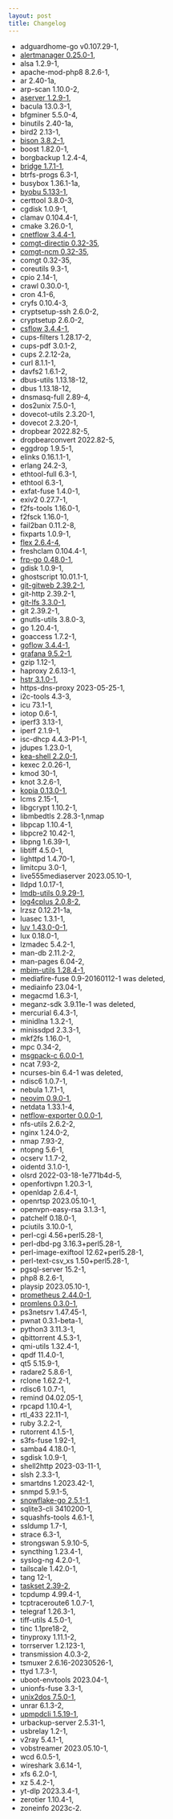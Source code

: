 ```yaml
---
layout: post
title: Changelog
---
```



* adguardhome-go v0.107.29-1,
* [alertmanager 0.25.0-1](https://prometheus.io/docs/alerting/latest/alertmanager/),
* alsa 1.2.9-1,
* apache-mod-php8 8.2.6-1,
* ar 2.40-1a,
* arp-scan 1.10.0-2,
* [aserver 1.2.9-1](http://www.alsa-project.org/),
* bacula 13.0.3-1,
* bfgminer 5.5.0-4,
* binutils 2.40-1a,
* bird2 2.13-1,
* [bison 3.8.2-1](https://www.gnu.org/software/bison/manual/bison.html),
* boost 1.82.0-1,
* borgbackup 1.2.4-4,
* [bridge 1.7.1-1](https://www.kernel.org/pub/linux/utils/net/bridge-utils/),
* btrfs-progs 6.3-1,
* busybox 1.36.1-1a,
* [byobu 5.133-1](https://www.byobu.org/),
* certtool 3.8.0-3,
* cgdisk 1.0.9-1,
* clamav 0.104.4-1,
* cmake 3.26.0-1,
* [cnetflow 3.4.4-1](https://github.com/cloudflare/goflow/tree/master/cmd/cnetflow),
* [comgt-directip 0.32-35](https://openwrt.org/packages/pkgdata_owrt18_6/comgt-directip),
* [comgt-ncm 0.32-35](https://openwrt.org/packages/pkgdata/comgt-ncm),
* comgt 0.32-35,
* coreutils 9.3-1,
* cpio 2.14-1,
* crawl 0.30.0-1,
* cron 4.1-6,
* cryfs 0.10.4-3,
* cryptsetup-ssh 2.6.0-2,
* cryptsetup 2.6.0-2,
* [csflow 3.4.4-1](https://github.com/cloudflare/goflow/tree/master/cmd/csflow),
* cups-filters 1.28.17-2,
* cups-pdf 3.0.1-2,
* cups 2.2.12-2a,
* curl 8.1.1-1,
* davfs2 1.6.1-2,
* dbus-utils 1.13.18-12,
* dbus 1.13.18-12,
* dnsmasq-full 2.89-4,
* dos2unix 7.5.0-1,
* dovecot-utils 2.3.20-1,
* dovecot 2.3.20-1,
* dropbear 2022.82-5,
* dropbearconvert 2022.82-5,
* eggdrop 1.9.5-1,
* elinks 0.16.1.1-1,
* erlang 24.2-3,
* ethtool-full 6.3-1,
* ethtool 6.3-1,
* exfat-fuse 1.4.0-1,
* exiv2 0.27.7-1,
* f2fs-tools 1.16.0-1,
* f2fsck 1.16.0-1,
* fail2ban 0.11.2-8,
* fixparts 1.0.9-1,
* [flex 2.6.4-4](https://github.com/westes/flex),
* freshclam 0.104.4-1,
* [frp-go 0.48.0-1](https://github.com/fatedier/frp),
* gdisk 1.0.9-1,
* ghostscript 10.01.1-1,
* [git-gitweb 2.39.2-1](https://git-scm.com/docs/gitweb),
* git-http 2.39.2-1,
* [git-lfs 3.3.0-1](https://github.com/git-lfs/git-lfs),
* git 2.39.2-1,
* gnutls-utils 3.8.0-3,
* go 1.20.4-1,
* goaccess 1.7.2-1,
* [goflow 3.4.4-1](https://github.com/cloudflare/goflow),
* [grafana 9.5.2-1](https://grafana.com/),
* gzip 1.12-1,
* haproxy 2.6.13-1,
* [hstr 3.1.0-1](https://github.com/dvorka/hstr),
* https-dns-proxy 2023-05-25-1,
* i2c-tools 4.3-3,
* icu 73.1-1,
* iotop 0.6-1,
* iperf3 3.13-1,
* iperf 2.1.9-1,
* isc-dhcp 4.4.3-P1-1,
* jdupes 1.23.0-1,
* [kea-shell 2.2.0-1](https://kea.readthedocs.io/en/kea-2.2.0/arm/shell.html),
* kexec 2.0.26-1,
* kmod 30-1,
* knot 3.2.6-1,
* [kopia 0.13.0-1](https://kopia.io/),
* lcms 2.15-1,
* libgcrypt 1.10.2-1,
* libmbedtls 2.28.3-1,nmap
* libpcap 1.10.4-1,
* libpcre2 10.42-1,
* libpng 1.6.39-1,
* libtiff 4.5.0-1,
* lighttpd 1.4.70-1,
* limitcpu 3.0-1,
* live555mediaserver 2023.05.10-1,
* lldpd 1.0.17-1,
* [lmdb-utils 0.9.29-1](https://github.com/LMDB),
* [log4cplus 2.0.8-2](https://github.com/log4cplus/log4cplus),
* lrzsz 0.12.21-1a,
* luasec 1.3.1-1,
* [luv 1.43.0-0-1](https://github.com/luvit/luv),
* lux 0.18.0-1,
* lzmadec 5.4.2-1,
* man-db 2.11.2-2,
* man-pages 6.04-2,
* [mbim-utils 1.28.4-1](https://openwrt.org/packages/pkgdata/mbim-utils),
* mediafire-fuse 0.9-20160112-1 was deleted,
* mediainfo 23.04-1,
* megacmd 1.6.3-1,
* meganz-sdk 3.9.11e-1 was deleted,
* mercurial 6.4.3-1,
* minidlna 1.3.2-1,
* minissdpd 2.3.3-1,
* mkf2fs 1.16.0-1,
* mpc 0.34-2,
* [msgpack-c 6.0.0-1](https://github.com/msgpack/msgpack-c),
* ncat 7.93-2,
* ncurses-bin 6.4-1 was deleted,
* ndisc6 1.0.7-1,
* nebula 1.7.1-1,
* [neovim 0.9.0-1](https://neovim.io/),
* netdata 1.33.1-4,
* [netflow-exporter 0.0.0-1](https://github.com/paihu/netflow_exporter),
* nfs-utils 2.6.2-2,
* nginx 1.24.0-2,
* nmap 7.93-2,
* ntopng 5.6-1,
* ocserv 1.1.7-2,
* oidentd 3.1.0-1,
* olsrd 2022-03-18-1e771b4d-5,
* openfortivpn 1.20.3-1,
* openldap 2.6.4-1,
* openrtsp 2023.05.10-1,
* openvpn-easy-rsa 3.1.3-1,
* patchelf 0.18.0-1,
* pciutils 3.10.0-1,
* perl-cgi 4.56+perl5.28-1,
* perl-dbd-pg 3.16.3+perl5.28-1,
* perl-image-exiftool 12.62+perl5.28-1,
* perl-text-csv_xs 1.50+perl5.28-1,
* pgsql-server 15.2-1,
* php8 8.2.6-1,
* playsip 2023.05.10-1,
* [prometheus 2.44.0-1](https://prometheus.io/),
* [promlens 0.3.0-1](https://github.com/prometheus/promlens),
* ps3netsrv 1.47.45-1,
* pwnat 0.3.1-beta-1,
* python3 3.11.3-1,
* qbittorrent 4.5.3-1,
* qmi-utils 1.32.4-1,
* qpdf 11.4.0-1,
* qt5 5.15.9-1,
* radare2 5.8.6-1,
* rclone 1.62.2-1,
* rdisc6 1.0.7-1,
* remind 04.02.05-1,
* rpcapd 1.10.4-1,
* rtl_433 22.11-1,
* ruby 3.2.2-1,
* rutorrent 4.1.5-1,
* s3fs-fuse 1.92-1,
* samba4 4.18.0-1,
* sgdisk 1.0.9-1,
* shell2http 2023-03-11-1,
* slsh 2.3.3-1,
* smartdns 1.2023.42-1,
* snmpd 5.9.1-5,
* [snowflake-go 2.5.1-1](https://git.torproject.org/pluggable-transports/snowflake),
* sqlite3-cli 3410200-1,
* squashfs-tools 4.6.1-1,
* ssldump 1.7-1,
* strace 6.3-1,
* strongswan 5.9.10-5,
* syncthing 1.23.4-1,
* syslog-ng 4.2.0-1,
* tailscale 1.42.0-1,
* tang 12-1,
* [taskset 2.39-2](https://man7.org/linux/man-pages/man1/taskset.1.html),
* tcpdump 4.99.4-1,
* tcptraceroute6 1.0.7-1,
* telegraf 1.26.3-1,
* tiff-utils 4.5.0-1,
* tinc 1.1pre18-2,
* tinyproxy 1.11.1-2,
* torrserver 1.2.123-1,
* transmission 4.0.3-2,
* tsmuxer 2.6.16-20230526-1,
* ttyd 1.7.3-1,
* uboot-envtools 2023.04-1,
* unionfs-fuse 3.3-1,
* [unix2dos 7.5.0-1](https://linux.die.net/man/1/unix2dos),
* unrar 6.1.3-2,
* [upmpdcli 1.5.19-1](https://github.com/triplem/upmpdcli),
* urbackup-server 2.5.31-1,
* usbrelay 1.2-1,
* v2ray 5.4.1-1,
* vobstreamer 2023.05.10-1,
* wcd 6.0.5-1,
* wireshark 3.6.14-1,
* xfs 6.2.0-1,
* xz 5.4.2-1,
* yt-dlp 2023.3.4-1,
* zerotier 1.10.4-1,
* zoneinfo 2023c-2.

